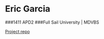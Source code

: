 # Eric Garcia

###1411 APD2
###Full Sail University | MDVBS

[Project repo](https://github.com/ENG618/GoodEats)
